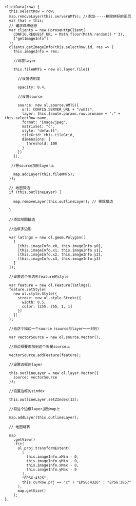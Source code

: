     clickData(row) {
      this.selectRow = row;
      map.removeLayer(this.serverWMTS); //添加-----移除拼好的图层
      var that = this;
      // 请求详细信息
      var clients = new HproseHttpClient(
        CONFIG.REQUEST_URL + Math.floor(Math.random() * 3),
        ["getImageInfo"]
      );
      clients.getImageInfo(this.selectRow.id, res => {
        this.imageInfo = res;
        
        //设置layer
        
        this.fileWMTS = new ol.layer.Tile({
        
          //设置透明度
        
          opacity: 0.4,
          
          //设置source
          
          source: new ol.source.WMTS({
            url: CONFIG.SERVER_URL + "/wmts",
            layer: this.$route.params.row.proname + ":" + this.selectRow.name,
            format: "image/jpeg",
            matrixSet: "c",
            style: "default",
            tileGrid: this.tileGrid,
            dimensions: {
              threshold: 100
            }
          })
        });
        
       //把source加到layer上
       
        map.addLayer(this.fileWMTS);
      });

      // 地图描边
      if (this.outlineLayer) {
      
        map.removeLayer(this.outlineLayer); // 移除描边
        
      }
      
      //添加地图描边
      
      //边框多边形
      
      var latlngs = new ol.geom.Polygon([
        [
          [this.imageInfo.x0, this.imageInfo.y0],
          [this.imageInfo.x1, this.imageInfo.y1],
          [this.imageInfo.x2, this.imageInfo.y2],
          [this.imageInfo.x3, this.imageInfo.y3]
        ]
      ]);
      
      //设置这个多边形feature的style
      
      var feature = new ol.Feature(latlngs);
      feature.setStyle(
        new ol.style.Style({
          stroke: new ol.style.Stroke({
            width: 0.5,
            color: [255, 255, 1, 1]
          })
        })
      );
      
      //给这个描边一个source（source与layer一一对应）
      
      var vectorSource = new ol.source.Vector();
      
      //将边框要素加到这个矢量source上
      
      vectorSource.addFeature(feature);
      
      //设置边框的layer
      
      this.outlineLayer = new ol.layer.Vector({
        source: vectorSource
      });
      
      //设置边框的zindex
      
      this.outlineLayer.setZIndex(12);
      
      //将这个边框layer加到map上
      
      map.addLayer(this.outlineLayer);
      
      // 地图跳转
      
      map
        .getView()
        .fit(
          ol.proj.transformExtent(
            [
              this.imageInfo.xMin - 0,
              this.imageInfo.yMin - 0,
              this.imageInfo.xMax - 0,
              this.imageInfo.yMax - 0
            ],
            "EPSG:4326",
            this.curRow.prj == "c" ? "EPSG:4326" : "EPSG:3857"
          ),
          map.getSize()
        );
    },